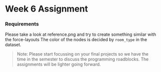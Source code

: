 # Week 6 Assignment

### Requirements
Please take a look at reference.png and try to create something similar with the force-layouts
The color of the nodes is decided by `room_type` in the dataset.

> Note: Please start focussing on your final projects so we have the time in the semester to discuss the programming roadblocks. The assignments will be lighter going forward.